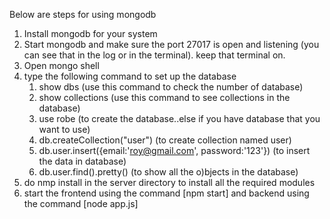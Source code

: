 Below are steps for using mongodb

1.  Install mongodb for your system 
2.  Start mongodb and make sure the port 27017 is open and listening (you can see that in the log or in the terminal).
    keep that terminal on.
2.  Open mongo shell
3.  type the following command to set up the database
    1. show dbs                         (use this command to check the number of database)
    2. show collections                 (use this command to see collections in the database)
    3. use robe                         (to create the database..else if you have database that you want to use)
    3. db.createCollection("user")      (to create collection named user)
    4. db.user.insert({email:'roy@gmail.com', password:'123'})      (to insert the data in database)
    5. db.user.find().pretty()          (to show all the o)bjects in the database)
4.  do nmp install in the server directory to install all the required modules
5.   start the frontend using the command [npm start] and backend using the command [node app.js]


